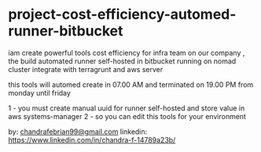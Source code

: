 # project-cost-efficiency-automed-runner-bitbucket

iam create powerful tools cost efficiency for infra team on our company , the build automated runner self-hosted in bitbucket running on nomad cluster integrate with terragrunt and aws server

this tools will automed create in 07.00 AM and terminated on 19.00 PM from monday until friday

1 - you must create manual uuid for runner self-hosted and store value in aws systems-manager
2 - so you can edit this tools for your environment

by: chandrafebrian99@gmail.com
linkedin: https://www.linkedin.com/in/chandra-f-14789a23b/
